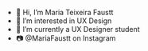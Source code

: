 - 👋 Hi, I’m Maria Teixeira Faustt  
- 👀 I’m interested in UX Design    
- 🌱 I’m currently a UX Designer student  
- 📷 @MariaFaustt on Instagram 
      
<!---    
MariaLTN/MariaLTN is a ✨ special ✨ repository because its `README.md` (this file) appears on your GitHub profile.
You can click the Preview link to take a look at your changes.
--->
